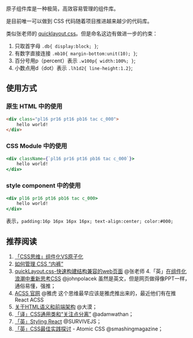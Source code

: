 原子组件库是一种极简，高效容易管理的组件库。

是目前唯一可以做到 CSS 代码随着项目推进越来越少的代码库。

类似张老师的 [quicklayout.css](https://www.zhangxinxu.com/wordpress/2014/03/quicklayout-css-%E5%BF%AB%E9%80%9F%E6%9E%84%E5%BB%BA%E7%BB%93%E6%9E%84%E5%85%BC%E5%AE%B9%E7%9A%84web%E9%A1%B5%E9%9D%A2/ "quicklayout.css")。但是命名这边有做进一步的约束：

1. 只取首字母 `.db{ display:block; }`;
2. 有数字直接连接 `.mb10{ margin-bottom:unit(10); }`;
3. 百分号用p（percent）表示 `.w100p{ width:100%; }`;
4. 小数点用d（dot）表示  `.lh1d2{ line-height:1.2}`;


## 使用方式

### 原生 HTML 中的使用

```HTML
<div class="pl16 pr16 pt16 pb16 tac c_000">
	hello world!
</div>
```
### CSS Module 中的使用
```jsx
<div className={`pl16 pr16 pt16 pb16 tac c_000`}>
	hello world!
</div>
```
### style component 中的使用

```jsx
<div pl16 pr16 pt16 pb16 tac c_000>
	hello world!
</div>
```
表示，`padding:16p 16px 16px 16px; text-align:center; color:#000;`

## 推荐阅读

1.  [「CSS思维」组件化VS原子化 ]( https://juejin.im/post/5b4063936fb9a04fb016b738 )
2.  [ 如何管理 CSS “内裤” ]( https://juejin.im/post/5ba862d9f265da0ae472868a )
3. [quickLayout.css-快速构建结构兼容的web页面](https://link.juejin.im/?target=https%3A%2F%2Fwww.zhangxinxu.com%2Fwordpress%2F2014%2F03%2Fquicklayout-css-%25E5%25BF%25AB%25E9%2580%259F%25E6%259E%2584%25E5%25BB%25BA%25E7%25BB%2593%25E6%259E%2584%25E5%2585%25BC%25E5%25AE%25B9%25E7%259A%2584web%25E9%25A1%25B5%25E9%259D%25A2%2F)  @张老师
4.「英」[在组件化浪潮中重新思考CSS](https://link.juejin.im/?target=http%3A%2F%2Fjohnpolacek.com%2Frethinking%2F)  @johnpolacek  虽然是英文，但是网页做得像PPT一样，通俗易懂，强推；
5. [ACSS 官网](https://link.juejin.im/?target=https%3A%2F%2Facss.io%2F) @雅虎   这个思维最早应该是雅虎推出来的，最近他们有在推 React ACSS
6. [关于HTML语义和前端架构](https://link.juejin.im/?target=http%3A%2F%2Fwww.w3cplus.com%2Fcss%2Fabout-html-semantics-front-end-architecture.html) @大漠；
7. [「译」CSS通用类和“关注点分离”](https://link.juejin.im/?target=https%3A%2F%2Fwww.zcfy.cc%2Farticle%2Fcss-utility-classes-and-quote-separation-of-concerns-quote-4149.html%3Ft%3Dnew) @adamwathan；
8. [「英」Styling React](https://link.juejin.im/?target=https%3A%2F%2Fsurvivejs.com%2Freact%2Fadvanced-techniques%2Fstyling-react%2F) @SURVIVEJS；
9. [「英」CSS最佳实践探讨](https://link.juejin.im/?target=https%3A%2F%2Fwww.smashingmagazine.com%2F2013%2F10%2Fchallenging-css-best-practices-atomic-approach%2F) - Atomic CSS @smashingmagazine；
